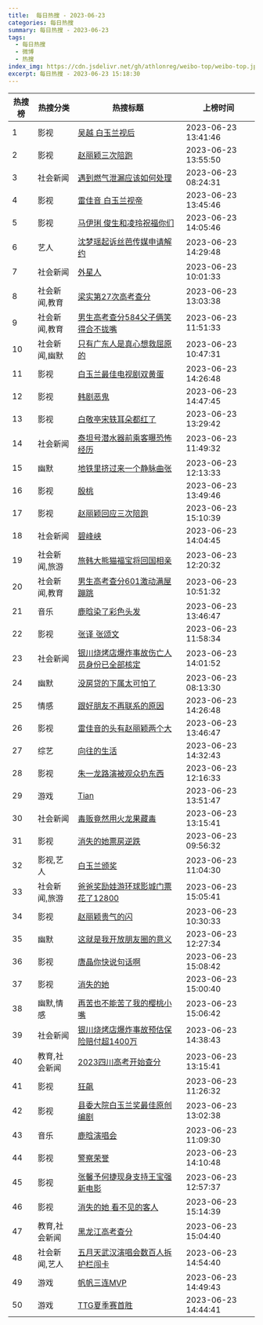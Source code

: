 ```yaml
---
title:  每日热搜 - 2023-06-23
categories: 每日热搜
summary: 每日热搜 - 2023-06-23
tags:
  - 每日热搜
  - 微博
  - 热搜
index_img: https://cdn.jsdelivr.net/gh/athlonreg/weibo-top/weibo-top.jpeg
excerpt: 每日热搜 - 2023-06-23 15:18:30
---
```


| 热搜榜 | 热搜分类 | 热搜标题 | 上榜时间 |
| --- | --- | --- | --- |
| 1 | 影视 | [吴越 白玉兰视后](https://s.weibo.com/weibo%3Fq%3D%2523%E5%90%B4%E8%B6%8A%20%E7%99%BD%E7%8E%89%E5%85%B0%E8%A7%86%E5%90%8E%2523) | 2023-06-23 13:41:46 | 
| 2 | 影视 | [赵丽颖三次陪跑](https://s.weibo.com/weibo%3Fq%3D%2523%E8%B5%B5%E4%B8%BD%E9%A2%96%E4%B8%89%E6%AC%A1%E9%99%AA%E8%B7%91%2523) | 2023-06-23 13:55:50 | 
| 3 | 社会新闻 | [遇到燃气泄漏应该如何处理](https://s.weibo.com/weibo%3Fq%3D%2523%E9%81%87%E5%88%B0%E7%87%83%E6%B0%94%E6%B3%84%E6%BC%8F%E5%BA%94%E8%AF%A5%E5%A6%82%E4%BD%95%E5%A4%84%E7%90%86%2523) | 2023-06-23 08:24:31 | 
| 4 | 影视 | [雷佳音 白玉兰视帝](https://s.weibo.com/weibo%3Fq%3D%2523%E9%9B%B7%E4%BD%B3%E9%9F%B3%20%E7%99%BD%E7%8E%89%E5%85%B0%E8%A7%86%E5%B8%9D%2523) | 2023-06-23 13:45:46 | 
| 5 | 影视 | [马伊琍 俊生和凌玲祝福你们](https://s.weibo.com/weibo%3Fq%3D%2523%E9%A9%AC%E4%BC%8A%E7%90%8D%20%E4%BF%8A%E7%94%9F%E5%92%8C%E5%87%8C%E7%8E%B2%E7%A5%9D%E7%A6%8F%E4%BD%A0%E4%BB%AC%2523) | 2023-06-23 14:05:46 | 
| 6 | 艺人 | [沈梦瑶起诉丝芭传媒申请解约](https://s.weibo.com/weibo%3Fq%3D%2523%E6%B2%88%E6%A2%A6%E7%91%B6%E8%B5%B7%E8%AF%89%E4%B8%9D%E8%8A%AD%E4%BC%A0%E5%AA%92%E7%94%B3%E8%AF%B7%E8%A7%A3%E7%BA%A6%2523) | 2023-06-23 14:29:48 | 
| 7 | 社会新闻 | [外星人](https://s.weibo.com/weibo%3Fq%3D%2523%E5%A4%96%E6%98%9F%E4%BA%BA%2523) | 2023-06-23 10:01:33 | 
| 8 | 社会新闻,教育 | [梁实第27次高考查分](https://s.weibo.com/weibo%3Fq%3D%2523%E6%A2%81%E5%AE%9E%E7%AC%AC27%E6%AC%A1%E9%AB%98%E8%80%83%E6%9F%A5%E5%88%86%2523) | 2023-06-23 13:03:38 | 
| 9 | 社会新闻,教育 | [男生高考查分584父子俩笑得合不拢嘴](https://s.weibo.com/weibo%3Fq%3D%2523%E7%94%B7%E7%94%9F%E9%AB%98%E8%80%83%E6%9F%A5%E5%88%86584%E7%88%B6%E5%AD%90%E4%BF%A9%E7%AC%91%E5%BE%97%E5%90%88%E4%B8%8D%E6%8B%A2%E5%98%B4%2523) | 2023-06-23 11:51:33 | 
| 10 | 社会新闻,幽默 | [只有广东人是真心想救屈原的](https://s.weibo.com/weibo%3Fq%3D%2523%E5%8F%AA%E6%9C%89%E5%B9%BF%E4%B8%9C%E4%BA%BA%E6%98%AF%E7%9C%9F%E5%BF%83%E6%83%B3%E6%95%91%E5%B1%88%E5%8E%9F%E7%9A%84%2523) | 2023-06-23 10:47:31 | 
| 11 | 影视 | [白玉兰最佳电视剧双黄蛋](https://s.weibo.com/weibo%3Fq%3D%2523%E7%99%BD%E7%8E%89%E5%85%B0%E6%9C%80%E4%BD%B3%E7%94%B5%E8%A7%86%E5%89%A7%E5%8F%8C%E9%BB%84%E8%9B%8B%2523) | 2023-06-23 14:26:48 | 
| 12 | 影视 | [韩剧恶鬼](https://s.weibo.com/weibo%3Fq%3D%2523%E9%9F%A9%E5%89%A7%E6%81%B6%E9%AC%BC%2523) | 2023-06-23 14:47:45 | 
| 13 | 影视 | [白敬亭宋轶耳朵都红了](https://s.weibo.com/weibo%3Fq%3D%2523%E7%99%BD%E6%95%AC%E4%BA%AD%E5%AE%8B%E8%BD%B6%E8%80%B3%E6%9C%B5%E9%83%BD%E7%BA%A2%E4%BA%86%2523) | 2023-06-23 13:29:42 | 
| 14 | 社会新闻 | [泰坦号潜水器前乘客曝恐怖经历](https://s.weibo.com/weibo%3Fq%3D%2523%E6%B3%B0%E5%9D%A6%E5%8F%B7%E6%BD%9C%E6%B0%B4%E5%99%A8%E5%89%8D%E4%B9%98%E5%AE%A2%E6%9B%9D%E6%81%90%E6%80%96%E7%BB%8F%E5%8E%86%2523) | 2023-06-23 11:49:32 | 
| 15 | 幽默 | [地铁里挤过来一个静脉曲张](https://s.weibo.com/weibo%3Fq%3D%2523%E5%9C%B0%E9%93%81%E9%87%8C%E6%8C%A4%E8%BF%87%E6%9D%A5%E4%B8%80%E4%B8%AA%E9%9D%99%E8%84%89%E6%9B%B2%E5%BC%A0%2523) | 2023-06-23 12:13:33 | 
| 16 | 影视 | [殷桃](https://s.weibo.com/weibo%3Fq%3D%2523%E6%AE%B7%E6%A1%83%2523) | 2023-06-23 13:49:46 | 
| 17 | 影视 | [赵丽颖回应三次陪跑](https://s.weibo.com/weibo%3Fq%3D%2523%E8%B5%B5%E4%B8%BD%E9%A2%96%E5%9B%9E%E5%BA%94%E4%B8%89%E6%AC%A1%E9%99%AA%E8%B7%91%2523) | 2023-06-23 15:10:39 | 
| 18 | 社会新闻 | [碧峰峡](https://s.weibo.com/weibo%3Fq%3D%2523%E7%A2%A7%E5%B3%B0%E5%B3%A1%2523) | 2023-06-23 14:04:45 | 
| 19 | 社会新闻,旅游 | [旅韩大熊猫福宝将回国相亲](https://s.weibo.com/weibo%3Fq%3D%2523%E6%97%85%E9%9F%A9%E5%A4%A7%E7%86%8A%E7%8C%AB%E7%A6%8F%E5%AE%9D%E5%B0%86%E5%9B%9E%E5%9B%BD%E7%9B%B8%E4%BA%B2%2523) | 2023-06-23 12:20:32 | 
| 20 | 社会新闻,教育 | [男生高考查分601激动满屋蹦跳](https://s.weibo.com/weibo%3Fq%3D%2523%E7%94%B7%E7%94%9F%E9%AB%98%E8%80%83%E6%9F%A5%E5%88%86601%E6%BF%80%E5%8A%A8%E6%BB%A1%E5%B1%8B%E8%B9%A6%E8%B7%B3%2523) | 2023-06-23 10:51:32 | 
| 21 | 音乐 | [鹿晗染了彩色头发](https://s.weibo.com/weibo%3Fq%3D%2523%E9%B9%BF%E6%99%97%E6%9F%93%E4%BA%86%E5%BD%A9%E8%89%B2%E5%A4%B4%E5%8F%91%2523) | 2023-06-23 13:46:47 | 
| 22 | 影视 | [张译 张颂文](https://s.weibo.com/weibo%3Fq%3D%2523%E5%BC%A0%E8%AF%91%20%E5%BC%A0%E9%A2%82%E6%96%87%2523) | 2023-06-23 11:58:34 | 
| 23 | 社会新闻 | [银川烧烤店爆炸事故伤亡人员身份已全部核定](https://s.weibo.com/weibo%3Fq%3D%2523%E9%93%B6%E5%B7%9D%E7%83%A7%E7%83%A4%E5%BA%97%E7%88%86%E7%82%B8%E4%BA%8B%E6%95%85%E4%BC%A4%E4%BA%A1%E4%BA%BA%E5%91%98%E8%BA%AB%E4%BB%BD%E5%B7%B2%E5%85%A8%E9%83%A8%E6%A0%B8%E5%AE%9A%2523) | 2023-06-23 14:01:52 | 
| 24 | 幽默 | [没房贷的下属太可怕了](https://s.weibo.com/weibo%3Fq%3D%2523%E6%B2%A1%E6%88%BF%E8%B4%B7%E7%9A%84%E4%B8%8B%E5%B1%9E%E5%A4%AA%E5%8F%AF%E6%80%95%E4%BA%86%2523) | 2023-06-23 08:13:30 | 
| 25 | 情感 | [跟好朋友不再联系的原因](https://s.weibo.com/weibo%3Fq%3D%2523%E8%B7%9F%E5%A5%BD%E6%9C%8B%E5%8F%8B%E4%B8%8D%E5%86%8D%E8%81%94%E7%B3%BB%E7%9A%84%E5%8E%9F%E5%9B%A0%2523) | 2023-06-23 14:26:48 | 
| 26 | 影视 | [雷佳音的头有赵丽颖两个大](https://s.weibo.com/weibo%3Fq%3D%2523%E9%9B%B7%E4%BD%B3%E9%9F%B3%E7%9A%84%E5%A4%B4%E6%9C%89%E8%B5%B5%E4%B8%BD%E9%A2%96%E4%B8%A4%E4%B8%AA%E5%A4%A7%2523) | 2023-06-23 13:46:47 | 
| 27 | 综艺 | [向往的生活](https://s.weibo.com/weibo%3Fq%3D%2523%E5%90%91%E5%BE%80%E7%9A%84%E7%94%9F%E6%B4%BB%2523) | 2023-06-23 14:32:43 | 
| 28 | 影视 | [朱一龙路演被观众扔东西](https://s.weibo.com/weibo%3Fq%3D%2523%E6%9C%B1%E4%B8%80%E9%BE%99%E8%B7%AF%E6%BC%94%E8%A2%AB%E8%A7%82%E4%BC%97%E6%89%94%E4%B8%9C%E8%A5%BF%2523) | 2023-06-23 12:16:33 | 
| 29 | 游戏 | [Tian](https://s.weibo.com/weibo%3Fq%3D%2523Tian%2523) | 2023-06-23 13:51:47 | 
| 30 | 社会新闻 | [毒贩竟然用火龙果藏毒](https://s.weibo.com/weibo%3Fq%3D%2523%E6%AF%92%E8%B4%A9%E7%AB%9F%E7%84%B6%E7%94%A8%E7%81%AB%E9%BE%99%E6%9E%9C%E8%97%8F%E6%AF%92%2523) | 2023-06-23 13:15:41 | 
| 31 | 影视 | [消失的她票房逆跌](https://s.weibo.com/weibo%3Fq%3D%2523%E6%B6%88%E5%A4%B1%E7%9A%84%E5%A5%B9%E7%A5%A8%E6%88%BF%E9%80%86%E8%B7%8C%2523) | 2023-06-23 09:56:32 | 
| 32 | 影视,艺人 | [白玉兰颁奖](https://s.weibo.com/weibo%3Fq%3D%2523%E7%99%BD%E7%8E%89%E5%85%B0%E9%A2%81%E5%A5%96%2523) | 2023-06-23 11:04:30 | 
| 33 | 社会新闻,旅游 | [爸爸奖励娃游环球影城门票花了12800](https://s.weibo.com/weibo%3Fq%3D%2523%E7%88%B8%E7%88%B8%E5%A5%96%E5%8A%B1%E5%A8%83%E6%B8%B8%E7%8E%AF%E7%90%83%E5%BD%B1%E5%9F%8E%E9%97%A8%E7%A5%A8%E8%8A%B1%E4%BA%8612800%2523) | 2023-06-23 15:05:41 | 
| 34 | 影视 | [赵丽颖贵气的闪](https://s.weibo.com/weibo%3Fq%3D%2523%E8%B5%B5%E4%B8%BD%E9%A2%96%E8%B4%B5%E6%B0%94%E7%9A%84%E9%97%AA%2523) | 2023-06-23 10:30:33 | 
| 35 | 幽默 | [这就是我开放朋友圈的意义](https://s.weibo.com/weibo%3Fq%3D%2523%E8%BF%99%E5%B0%B1%E6%98%AF%E6%88%91%E5%BC%80%E6%94%BE%E6%9C%8B%E5%8F%8B%E5%9C%88%E7%9A%84%E6%84%8F%E4%B9%89%2523) | 2023-06-23 12:27:34 | 
| 36 | 影视 | [唐晶你快说句话啊](https://s.weibo.com/weibo%3Fq%3D%2523%E5%94%90%E6%99%B6%E4%BD%A0%E5%BF%AB%E8%AF%B4%E5%8F%A5%E8%AF%9D%E5%95%8A%2523) | 2023-06-23 15:08:42 | 
| 37 | 影视 | [消失的她](https://s.weibo.com/weibo%3Fq%3D%2523%E6%B6%88%E5%A4%B1%E7%9A%84%E5%A5%B9%2523) | 2023-06-23 15:00:40 | 
| 38 | 幽默,情感 | [再苦也不能苦了我的樱桃小嘴](https://s.weibo.com/weibo%3Fq%3D%2523%E5%86%8D%E8%8B%A6%E4%B9%9F%E4%B8%8D%E8%83%BD%E8%8B%A6%E4%BA%86%E6%88%91%E7%9A%84%E6%A8%B1%E6%A1%83%E5%B0%8F%E5%98%B4%2523) | 2023-06-23 15:06:42 | 
| 39 | 社会新闻 | [银川烧烤店爆炸事故预估保险赔付超1400万](https://s.weibo.com/weibo%3Fq%3D%2523%E9%93%B6%E5%B7%9D%E7%83%A7%E7%83%A4%E5%BA%97%E7%88%86%E7%82%B8%E4%BA%8B%E6%95%85%E9%A2%84%E4%BC%B0%E4%BF%9D%E9%99%A9%E8%B5%94%E4%BB%98%E8%B6%851400%E4%B8%87%2523) | 2023-06-23 14:38:43 | 
| 40 | 教育,社会新闻 | [2023四川高考开始查分](https://s.weibo.com/weibo%3Fq%3D%25232023%E5%9B%9B%E5%B7%9D%E9%AB%98%E8%80%83%E5%BC%80%E5%A7%8B%E6%9F%A5%E5%88%86%2523) | 2023-06-23 13:15:41 | 
| 41 | 影视 | [狂飙](https://s.weibo.com/weibo%3Fq%3D%2523%E7%8B%82%E9%A3%99%2523) | 2023-06-23 11:26:32 | 
| 42 | 影视 | [县委大院白玉兰奖最佳原创编剧](https://s.weibo.com/weibo%3Fq%3D%2523%E5%8E%BF%E5%A7%94%E5%A4%A7%E9%99%A2%E7%99%BD%E7%8E%89%E5%85%B0%E5%A5%96%E6%9C%80%E4%BD%B3%E5%8E%9F%E5%88%9B%E7%BC%96%E5%89%A7%2523) | 2023-06-23 13:02:38 | 
| 43 | 音乐 | [鹿晗演唱会](https://s.weibo.com/weibo%3Fq%3D%2523%E9%B9%BF%E6%99%97%E6%BC%94%E5%94%B1%E4%BC%9A%2523) | 2023-06-23 11:09:30 | 
| 44 | 影视 | [警察荣誉](https://s.weibo.com/weibo%3Fq%3D%2523%E8%AD%A6%E5%AF%9F%E8%8D%A3%E8%AA%89%2523) | 2023-06-23 14:10:48 | 
| 45 | 影视 | [张馨予何捷现身支持王宝强新电影](https://s.weibo.com/weibo%3Fq%3D%2523%E5%BC%A0%E9%A6%A8%E4%BA%88%E4%BD%95%E6%8D%B7%E7%8E%B0%E8%BA%AB%E6%94%AF%E6%8C%81%E7%8E%8B%E5%AE%9D%E5%BC%BA%E6%96%B0%E7%94%B5%E5%BD%B1%2523) | 2023-06-23 12:57:37 | 
| 46 | 影视 | [消失的她 看不见的客人](https://s.weibo.com/weibo%3Fq%3D%2523%E6%B6%88%E5%A4%B1%E7%9A%84%E5%A5%B9%20%E7%9C%8B%E4%B8%8D%E8%A7%81%E7%9A%84%E5%AE%A2%E4%BA%BA%2523) | 2023-06-23 15:14:39 | 
| 47 | 教育,社会新闻 | [黑龙江高考查分](https://s.weibo.com/weibo%3Fq%3D%2523%E9%BB%91%E9%BE%99%E6%B1%9F%E9%AB%98%E8%80%83%E6%9F%A5%E5%88%86%2523) | 2023-06-23 15:04:40 | 
| 48 | 社会新闻,艺人 | [五月天武汉演唱会数百人拆护栏闯卡](https://s.weibo.com/weibo%3Fq%3D%2523%E4%BA%94%E6%9C%88%E5%A4%A9%E6%AD%A6%E6%B1%89%E6%BC%94%E5%94%B1%E4%BC%9A%E6%95%B0%E7%99%BE%E4%BA%BA%E6%8B%86%E6%8A%A4%E6%A0%8F%E9%97%AF%E5%8D%A1%2523) | 2023-06-23 14:54:40 | 
| 49 | 游戏 | [帆帆三连MVP](https://s.weibo.com/weibo%3Fq%3D%2523%E5%B8%86%E5%B8%86%E4%B8%89%E8%BF%9EMVP%2523) | 2023-06-23 14:49:43 | 
| 50 | 游戏 | [TTG夏季赛首胜](https://s.weibo.com/weibo%3Fq%3D%2523TTG%E5%A4%8F%E5%AD%A3%E8%B5%9B%E9%A6%96%E8%83%9C%2523) | 2023-06-23 14:44:41 | 
